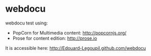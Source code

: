 webdocu
=======

webdocu test using:

- PopCorn for Multimedia content: http://popcornjs.org/ 
- Prose for content edition: http://prose.io

It is accessible here: http://Edouard-Legoupil.github.com/webdocu
